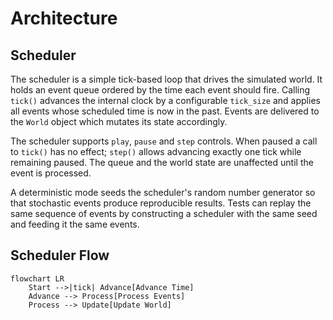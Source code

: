 # Architecture

## Scheduler

The scheduler is a simple tick-based loop that drives the simulated world. It
holds an event queue ordered by the time each event should fire. Calling
`tick()` advances the internal clock by a configurable `tick_size` and applies
all events whose scheduled time is now in the past. Events are delivered to the
`World` object which mutates its state accordingly.

The scheduler supports `play`, `pause` and `step` controls. When paused a call to
`tick()` has no effect; `step()` allows advancing exactly one tick while
remaining paused. The queue and the world state are unaffected until the event
is processed.

A deterministic mode seeds the scheduler's random number generator so that
stochastic events produce reproducible results. Tests can replay the same
sequence of events by constructing a scheduler with the same seed and feeding it
the same events.

## Scheduler Flow

```mermaid
flowchart LR
    Start -->|tick| Advance[Advance Time]
    Advance --> Process[Process Events]
    Process --> Update[Update World]
```
